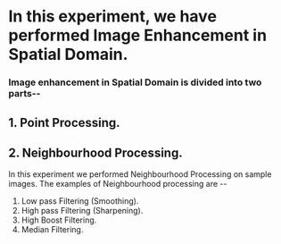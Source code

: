 # In this experiment, we have performed Image Enhancement in Spatial Domain.
### Image enhancement in Spatial Domain is divided into two parts--

## 1. Point Processing.        
## 2. Neighbourhood Processing.




In this experiment we performed Neighbourhood Processing on sample images.
The examples of Neighbourhood processing are --

1.  Low pass Filtering (Smoothing).
2.  High pass Filtering (Sharpening).
3.  High Boost Filtering.
4.  Median Filtering.
